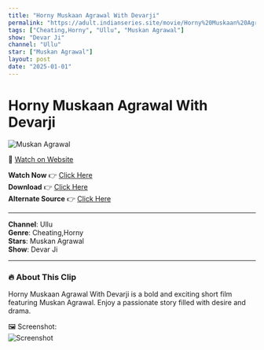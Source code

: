 ```yaml
---
title: "Horny Muskaan Agrawal With Devarji"
permalink: "https://adult.indianseries.site/movie/Horny%20Muskaan%20Agrawal%20With%20Devarji"
tags: ["Cheating,Horny", "Ullu", "Muskan Agrawal"]
show: "Devar Ji"
channel: "Ullu"
star: ["Muskan Agrawal"]
layout: post
date: "2025-01-01"
---
```


# Horny Muskaan Agrawal With Devarji

![Muskan Agrawal](https://shorts.desisins.com/wp-content/uploads/2024/04/Muskaan-Agrawal-Horny-Devarji-DesiSins.com_.jpg)

🔗 [Watch on Website](https://adult.indianseries.site/movie/Horny%20Muskaan%20Agrawal%20With%20Devarji)

**Watch Now** 👉 [Click Here](https://adult.indianseries.site/movie/Horny%20Muskaan%20Agrawal%20With%20Devarji)  
**Download** 👉 [Click Here](https://adult.indianseries.site/movie/Horny%20Muskaan%20Agrawal%20With%20Devarji)  
**Alternate Source** 👉 [Click Here](https://adult.indianseries.site/movie/Horny%20Muskaan%20Agrawal%20With%20Devarji)

---

**Channel**: Ullu  
**Genre**: Cheating,Horny  
**Stars**: Muskan Agrawal  
**Show**: Devar Ji

---

### 🔥 About This Clip

Horny Muskaan Agrawal With Devarji is a bold and exciting short film featuring Muskan Agrawal. Enjoy a passionate story filled with desire and drama.
 
🖼️ Screenshot:  
![Screenshot](https://shorts.desisins.com/wp-content/uploads/2024/04/Muskaan-Agrawal-Horny-Devarji-DesiSins.com_.jpg)

